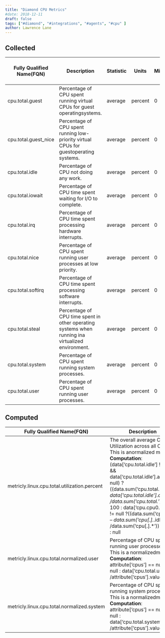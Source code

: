 ```yaml
---
title: "Diamond CPU Metrics"
#date: 2018-12-11
draft: false
tags: ["#diamond", "#integrations", "#agents", "#cpu" ]
author: Lawrence Lane
---
```

## Collected
| Fully Qualified Name(FQN) | Description                                                                                       | Statistic | Units   | Min | Max  | Sparse Data Strategy (SDS) | BASE | CORR | UTIL |
|---------------------------|---------------------------------------------------------------------------------------------------|-----------|---------|-----|------|----------------------------|------|------|------|
| cpu.total.guest           | Percentage of CPU spent running virtual CPUs for guest operatingsystems.                          | average   | percent | 0   | none | none                       | yes  | no   | no   |
| cpu.total.guest_nice      | Percentage of CPU spent running low-priority virtual CPUs for guestoperating systems.             | average   | percent | 0   | none | none                       | yes  | no   | no   |
| cpu.total.idle            | Percentage of CPU not doing any work.                                                             | average   | percent | 0   | none | none                       | yes  | no   | no   |
| cpu.total.iowait          | Percentage of CPU time spent waiting for I/O to complete.                                         | average   | percent | 0   | none | none                       | yes  | no   | no   |
| cpu.total.irq             | Percentage of CPU time spent processing hardware interrupts.                                      | average   | percent | 0   | none | none                       | yes  | no   | no   |
| cpu.total.nice            | Percentage of CPU spent running user processes at low priority.                                   | average   | percent | 0   | none | none                       | yes  | no   | no   |
| cpu.total.softirq         | Percentage of CPU time spent processing software interrupts.                                      | average   | percent | 0   | none | none                       | yes  | no   | no   |
| cpu.total.steal           | Percentage of CPU time spent in other operating systems when running ina virtualized environment. | average   | percent | 0   | none | none                       | yes  | no   | no   |
| cpu.total.system          | Percentage of CPU spent running system processes.                                                 | average   | percent | 0   | none | none                       | yes  | no   | no   |
| cpu.total.user            | Percentage of CPU spent running user processes.                                                   | average   | percent | 0   | none | none                       | yes  | no   | no   |

## Computed

| Fully Qualified Name(FQN)                        | Description                                                                                                                                                                                                                                                                                                                                                                                | Units   | Min | Max | BASE | CORR | UTIL |
|--------------------------------------------------|--------------------------------------------------------------------------------------------------------------------------------------------------------------------------------------------------------------------------------------------------------------------------------------------------------------------------------------------------------------------------------------------|---------|-----|-----|------|------|------|
| metricly.linux.cpu.total.utilization.percent | The overall average CPU Utilization across all CPUs. This is anormalized metric. **Computation**: (data[‘cpu.total.idle’] != null && data[‘cpu.total.idle’].actual!= null) ? ((data.sum(‘cpu.total.*’) – data[‘cpu.total.idle’].actual) /data.sum(‘cpu.total.*’)) * 100 : data[‘cpu.cpu0.idle’] != null ?((data.sum(‘cpu[.].*’) – data.sum(‘cpu[.].*.idle’)) /data.sum(‘cpu[.].*’)) * 100 : null | percent | 0   | 100 | yes  | yes  | yes  |
| metricly.linux.cpu.total.normalized.user     | Percentage of CPU spent running user processes. This is a normalizedmetric. **Computation**: attribute[‘cpus’] == null ? null : data[‘cpu.total.user’] /attribute[‘cpus’].value                                                                                                                                                                                                                  | percent | 0   | 100 | yes  | yes  | no   |
| metricly.linux.cpu.total.normalized.system   | Percentage of CPU spent running system processes. This is a normalizedmetric. **Computation**: attribute[‘cpus’] == null ? null : data[‘cpu.total.system’] /attribute[‘cpus’].value                                                                                                                                                                                                              | percent | 0   | 100 | yes  | yes  | no   |
